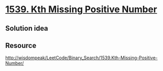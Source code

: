 # [1539. Kth Missing Positive Number](https://leetcode.com/problems/kth-missing-positive-number/description/)


## Solution idea


## Resource

[http://wisdompeak/LeetCode/Binary_Search/1539.Kth-Missing-Positive-Number/](https://github.com/wisdompeak/LeetCode/tree/master/Binary_Search/1539.Kth-Missing-Positive-Number)